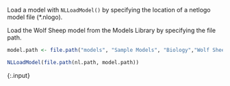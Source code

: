 ---
---
  
Load a model with `NLLoadModel()` by specifying the location of a netlogo model file (*.nlogo). 

Load the Wolf Sheep model from the Models Library by specifying the file path.
  

~~~r
model.path <- file.path("models", "Sample Models", "Biology","Wolf Sheep Predation.nlogo")

NLLoadModel(file.path(nl.path, model.path))
~~~
{:.input}
